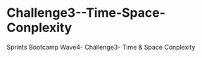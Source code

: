 # Challenge3--Time-Space-Conplexity
Sprints Bootcamp Wave4- Challenge3- Time &amp; Space Conplexity

